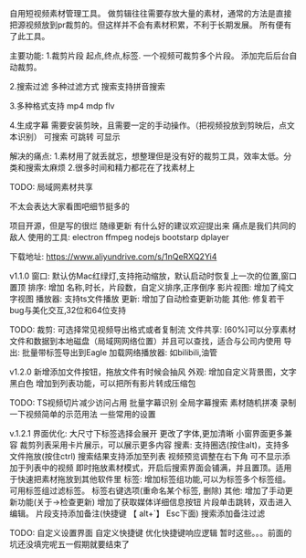 自用短视频素材管理工具。
做剪辑往往需要存放大量的素材，通常的方法是直接把源视频放到pr裁剪的。但这样并不会有素材积累，不利于长期发展。
所有便有了此工具。

主要功能:
1.裁剪片段
	起点,终点,标签. 一个视频可裁剪多个片段。 添加完后后台自动裁剪。

2.搜索过滤
	多种过滤方式
	搜索支持拼音搜索

3.多种格式支持
	mp4 mdp flv 
	
4.生成字幕
	需要安装剪映，且需要一定的手动操作。（把视频投放到剪映后，点文本识别）
	可搜索 可跳转 可显示

解决的痛点:
1.素材用了就丢就忘，想整理但是没有好的裁剪工具，效率太低。分类和搜索太麻烦
2.很多时间和精力都花在了找素材上

TODO:
	局域网素材共享

不太会表达大家看图吧细节挺多的


项目开源，但是写的很烂
随缘更新 有什么好的建议欢迎提出来 痛点是我们共同的敌人
使用的工具: electron ffmpeg nodejs bootstarp dplayer 

下载地址: https://www.aliyundrive.com/s/1nQeRXQ2Yi4

v1.1.0
	窗口: 默认仿Mac红绿灯,支持拖动缩放，默认启动时恢复上一次的位置,窗口置顶
	排序: 增加 名称,时长，片段数，自定义排序,正序倒序
	影片视图: 增加了纯文字视图
	播放器: 支持ts文件播放
	更新: 增加了自动检查更新功能
	其他: 修复若干bug与美化交互,32位和64位支持

TODO:
	裁剪: 可选择常见视频导出格式或者复制流
	文件共享: [60%]可以分享素材文件和数据到本地磁盘（局域网网络位置）并且可以查找，适合与公司内使用
	导出: 批量带标签导出到Eagle
	加载网络播放器: 如bilibili,油管


v1.2.0
	新增添加文件按钮，拖放文件有时候会抽风
	外观: 增加自定义背景图，文字黑白色
	增加到列表功能，可以把所有影片转成压缩包

TODO:
	TS视频切片减少访问占用
	批量字幕识别
	全局字幕搜索
	素材随机拼凑
	录制一下视频简单的示范用法
	一些常用的设置

v.1.2.1
	界面优化: 
		大尺寸下标签选择会展开
		更改了字体,更加清晰
		小窗界面更多兼容
		裁剪列表采用卡片展示，可以展示更多内容
	搜素: 
		支持圈选(按住alt)，支持多文件拖放(按住ctrl)
		搜索结果支持添加至列表
		视频预览调整在右下角
		可不显示添加于列表中的视频
		即时拖放素材模式，开启后搜索界面会铺满，并且置顶。适用于快速把素材拖放到其他软件里
	标签: 
		增加标签组功能,可以为标签多个标签组。可用标签组过滤标签。
		标签右键选项(重命名某个标签, 删除)
	其他:
		增加了手动更新功能(关于->检查更新)
		增加了获取媒体详细信息按钮
		片段单击跳转，双击进入编辑。
		片段支持添加备注(快捷键 【 alt+`】 Esc下面)
		搜索添加备注过滤

TODO:
	自定义设置界面
	自定义快捷键
	优化快捷键响应逻辑
	暂时这些。。。前面的坑还没填完呢五一假期就要结束了